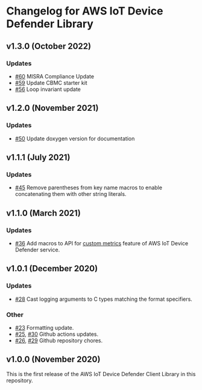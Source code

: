 # Changelog for AWS IoT Device Defender Library

## v1.3.0 (October 2022)

### Updates
 - [#60](https://github.com/aws/Device-Defender-for-AWS-IoT-embedded-sdk/pull/60) MISRA Compliance Update
 - [#59](https://github.com/aws/Device-Defender-for-AWS-IoT-embedded-sdk/pull/59) Update CBMC starter kit
 - [#56](https://github.com/aws/Device-Defender-for-AWS-IoT-embedded-sdk/pull/56) Loop invariant update


## v1.2.0 (November 2021)

### Updates
 - [#50](https://github.com/aws/Device-Defender-for-AWS-IoT-embedded-sdk/pull/50) Update doxygen version for documentation

## v1.1.1 (July 2021)

### Updates
 - [#45](https://github.com/aws/Device-Defender-for-AWS-IoT-embedded-sdk/pull/45) Remove parentheses from key name macros to enable concatenating them with other string literals.

## v1.1.0 (March 2021)

### Updates
 - [#36](https://github.com/aws/device-defender-for-aws-iot-embedded-sdk/pull/36) Add macros to API for [custom metrics](https://docs.aws.amazon.com/iot/latest/developerguide/dd-detect-custom-metrics.html) feature of AWS IoT Device Defender service.

## v1.0.1 (December 2020)

### Updates
 - [#28](https://github.com/aws/device-defender-for-aws-iot-embedded-sdk/pull/28) Cast logging arguments to C types matching the format specifiers.

### Other
 - [#23](https://github.com/aws/device-defender-for-aws-iot-embedded-sdk/pull/23) Formatting update.
 - [#25](https://github.com/aws/device-defender-for-aws-iot-embedded-sdk/pull/25), [#30](https://github.com/aws/device-defender-for-aws-iot-embedded-sdk/pull/30) Github actions updates.
 - [#26](https://github.com/aws/device-defender-for-aws-iot-embedded-sdk/pull/26), [#29](https://github.com/aws/device-defender-for-aws-iot-embedded-sdk/pull/29) Github repository chores.

## v1.0.0 (November 2020)

This is the first release of the AWS IoT Device Defender Client Library in this
repository.

